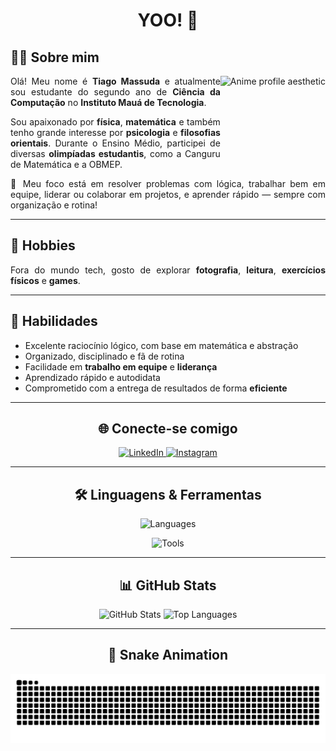 <h1 align="center">YOO! 👋</h1>

<div>
  <h2>👨‍💻 Sobre mim</h2>
  <img align="right" height="130px" src="https://i.pinimg.com/564x/93/d7/8b/93d78bdde3d222e01d734a9952f44f84.jpg" alt="Anime profile aesthetic" />

  <p align="justify">
    Olá! Meu nome é <strong>Tiago Massuda</strong> e atualmente sou estudante do segundo ano de <strong>Ciência da Computação</strong> no <strong>Instituto Mauá de Tecnologia</strong>.
  </p>

  <p align="justify">
    Sou apaixonado por <strong>física</strong>, <strong>matemática</strong> e também tenho grande interesse por <strong>psicologia</strong> e <strong>filosofias orientais</strong>. Durante o Ensino Médio, participei de diversas <strong>olimpíadas estudantis</strong>, como a Canguru de Matemática e a OBMEP.
  </p>

  <p align="justify">
    🎯 Meu foco está em resolver problemas com lógica, trabalhar bem em equipe, liderar ou colaborar em projetos, e aprender rápido — sempre com organização e rotina!
  </p>
</div>

---

<div>
  <h2>📸 Hobbies</h2>
  <p align="justify">
    Fora do mundo tech, gosto de explorar <strong>fotografia</strong>, <strong>leitura</strong>, <strong>exercícios físicos</strong> e <strong>games</strong>.
  </p>
</div>

---

<div>
  <h2>🧠 Habilidades</h2>
  <ul>
    <li>Excelente raciocínio lógico, com base em matemática e abstração</li>
    <li>Organizado, disciplinado e fã de rotina</li>
    <li>Facilidade em <strong>trabalho em equipe</strong> e <strong>liderança</strong></li>
    <li>Aprendizado rápido e autodidata</li>
    <li>Comprometido com a entrega de resultados de forma <strong>eficiente</strong></li>
  </ul>
</div>

---

<div align="center">
  <h2>🌐 Conecte-se comigo</h2>
  <a href="https://www.linkedin.com/in/tiago-tokugi-massuda-557759285" target="_blank">
    <img src="https://img.shields.io/badge/-LinkedIn-%230077B5?style=for-the-badge&logo=linkedin&logoColor=white" alt="LinkedIn">
  </a>
  <a href="https://instagram.com/tokuji_massuda" target="_blank">
    <img src="https://img.shields.io/badge/-Instagram-%23E4405F?style=for-the-badge&logo=instagram&logoColor=white" alt="Instagram">
  </a>
</div>

---

<div align="center">
  <h2>🛠️ Linguagens & Ferramentas</h2>
  <p>
    <img src="https://skillicons.dev/icons?i=py,java,react,html,css,js,ts,r,c,cpp,git&theme=dark" alt="Languages" />
  </p>
  <p>
    <img src="https://skillicons.dev/icons?i=mongo,mysql,vscode,nodejs,githubactions,anaconda,aws,figma,azure&theme=dark" alt="Tools" />
  </p>
</div>

---

<div align="center">
  <h2>📊 GitHub Stats</h2>
  <img height="150em" src="https://github-readme-stats.vercel.app/api?username=tokujito&theme=midnight-purple&show_icons=true&locale=pt-br" alt="GitHub Stats" />
  <img height="150em" src="https://github-readme-stats.vercel.app/api/top-langs/?username=tokujito&theme=midnight-purple&layout=compact" alt="Top Languages" />
</div>

---

<div align="center">
  <h2>🐍 Snake Animation</h2>
  <picture>
    <source media="(prefers-color-scheme: dark)" srcset="https://github.com/tokujiTO/tokujiTO/blob/output/github-contribution-grid-snake-dark.svg" />
    <source media="(prefers-color-scheme: light)" srcset="https://github.com/tokujiTO/tokujiTO/blob/output/github-contribution-grid-snake.svg" />
    <img alt="github-snake" src="https://github.com/tokujiTO/tokujiTO/blob/output/github-contribution-grid-snake.svg" />
  </picture>
</div>
